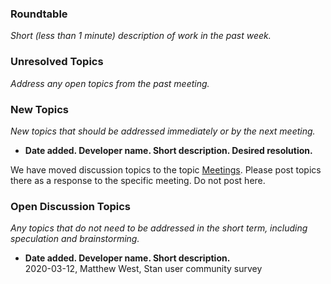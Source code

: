 ### Roundtable
_Short (less than 1 minute) description of work in the past week._

### Unresolved Topics
_Address any open topics from the past meeting._

### New Topics

_New topics that should be addressed immediately or by the next meeting._

* __Date added. Developer name.  Short description.  Desired resolution.__

We have moved discussion topics to the topic [Meetings](https://discourse.mc-stan.org/c/meetings). Please post topics there as a response to the specific meeting. Do not post here. 

### Open Discussion Topics

_Any topics that do not need to be addressed in the short term,
including speculation and brainstorming._

* __Date added. Developer name.  Short description.__  
2020-03-12, Matthew West, Stan user community survey